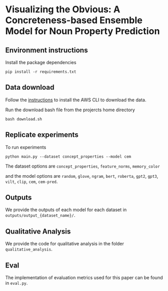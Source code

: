 # Visualizing the Obvious: A Concreteness-based Ensemble Model for Noun Property Prediction

## Environment instructions

Install the package dependencies 
```
pip install -r requirements.txt
```

## Data download

Follow the [instructions](https://docs.aws.amazon.com/cli/latest/userguide/getting-started-install.html) to install the AWS CLI to download the data.

Run the download bash file from the projercts home directory 
```
bash download.sh
``` 

## Replicate experiments

To run experiments
```
python main.py --dataset concept_properties --model cem
```

The dataset options are `concept_properties`, `feature_norms`, `memory_color`

and the model options are `random`, `glove`, `ngram`, `bert`, `roberta`, `gpt2`, `gpt3`, `vilt`, `clip`, `cem`, `cem-pred`.


## Outputs

We provide the outputs of each model for each dataset in `outputs/output_{dataset_name}/`.

## Qualitative Analysis

We provide the code for qualitative analysis in the folder `qualitative_analysis`. 


## Eval
The implementation of evaluation metrics used for this paper can be found in `eval.py`. 